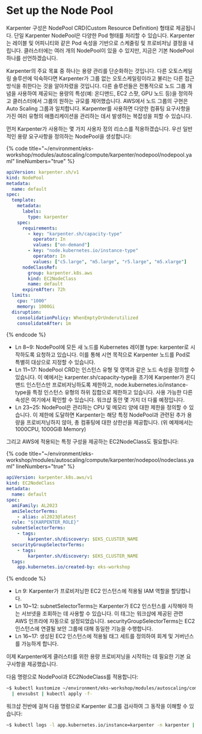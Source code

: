 # Set up the Node Pool

Karpenter 구성은 NodePool CRD(Custom Resource Definition) 형태로 제공됩니다. 단일 Karpenter NodePool은 다양한 Pod 형태를 처리할 수 있습니다. Karpenter는 레이블 및 어피니티와 같은 Pod 속성을 기반으로 스케줄링 및 프로비저닝 결정을 내립니다. 클러스터에는 여러 개의 NodePool이 있을 수 있지만, 지금은 기본 NodePool 하나를 선언하겠습니다.

Karpenter의 주요 목표 중 하나는 용량 관리를 단순화하는 것입니다. 다른 오토스케일링 솔루션에 익숙하다면 Karpenter가 그룹 없는 오토스케일링이라고 불리는 다른 접근 방식을 취한다는 것을 알아차렸을 것입니다. 다른 솔루션들은 전통적으로 노드 그룹 개념을 사용하여 제공되는 용량의 특성(예: 온디맨드, EC2 스팟, GPU 노드 등)을 정의하고 클러스터에서 그룹의 원하는 규모를 제어했습니다. AWS에서 노드 그룹의 구현은 Auto Scaling 그룹과 일치합니다. Karpenter를 사용하면 다양한 컴퓨팅 요구사항을 가진 여러 유형의 애플리케이션을 관리하는 데서 발생하는 복잡성을 피할 수 있습니다.

먼저 Karpenter가 사용하는 몇 가지 사용자 정의 리소스를 적용하겠습니다. 우선 일반적인 용량 요구사항을 정의하는 NodePool을 생성합니다:

{% code title="~/environment/eks-workshop/modules/autoscaling/compute/karpenter/nodepool/nodepool.yaml" lineNumbers="true" %}
```yaml
apiVersion: karpenter.sh/v1
kind: NodePool
metadata:
  name: default
spec:
  template:
    metadata:
      labels:
        type: karpenter
    spec:
      requirements:
        - key: "karpenter.sh/capacity-type"
          operator: In
          values: ["on-demand"]
        - key: "node.kubernetes.io/instance-type"
          operator: In
          values: ["c5.large", "m5.large", "r5.large", "m5.xlarge"]
      nodeClassRef:
        group: karpenter.k8s.aws
        kind: EC2NodeClass
        name: default
      expireAfter: 72h
  limits:
    cpu: "1000"
    memory: 1000Gi
  disruption:
    consolidationPolicy: WhenEmptyOrUnderutilized
    consolidateAfter: 1m
```
{% endcode %}

* Ln 8\~9:  NodePool에 모든 새 노드를 Kubernetes 레이블 type: karpenter로 시작하도록 요청하고 있습니다. 이를 통해 시연 목적으로 Karpenter 노드를 Pod로 특별히 대상으로 지정할 수 있습니다.
* Ln 11\~17: NodePool CRD는 인스턴스 유형 및 영역과 같은 노드 속성을 정의할 수 있습니다. 이 예에서는 karpenter.sh/capacity-type을 초기에 Karpenter가 온디맨드 인스턴스만 프로비저닝하도록 제한하고, node.kubernetes.io/instance-type을 특정 인스턴스 유형의 하위 집합으로 제한하고 있습니다. 사용 가능한 다른 속성은 여기에서 확인할 수 있습니다. 워크샵 동안 몇 가지 더 다룰 예정입니다.
* Ln 23\~25: NodePool은 관리하는 CPU 및 메모리 양에 대한 제한을 정의할 수 있습니다. 이 제한에 도달하면 Karpenter는 해당 특정 NodePool과 관련된 추가 용량을 프로비저닝하지 않아, 총 컴퓨팅에 대한 상한선을 제공합니다. (위 예제에서는 1000CPU, 1000GiB Memory)

그리고 AWS에 적용되는 특정 구성을 제공하는 EC2NodeClass도 필요합니다:

{% code title="~/environment/eks-workshop/modules/autoscaling/compute/karpenter/nodepool/nodeclass.yaml" lineNumbers="true" %}
```yaml
apiVersion: karpenter.k8s.aws/v1
kind: EC2NodeClass
metadata:
  name: default
spec:
  amiFamily: AL2023
  amiSelectorTerms:
    - alias: al2023@latest
  role: "${KARPENTER_ROLE}"
  subnetSelectorTerms:
    - tags:
        karpenter.sh/discovery: $EKS_CLUSTER_NAME
  securityGroupSelectorTerms:
    - tags:
        karpenter.sh/discovery: $EKS_CLUSTER_NAME
  tags:
    app.kubernetes.io/created-by: eks-workshop
```
{% endcode %}

* Ln 9: Karpenter가 프로비저닝한 EC2 인스턴스에 적용될 IAM 역할을 할당합니다.
* Ln 10\~12: subnetSelectorTerms는 Karpenter가 EC2 인스턴스를 시작해야 하는 서브넷을 조회하는 데 사용할 수 있습니다. 이 태그는 워크샵에 제공된 관련 AWS 인프라에 자동으로 설정되었습니다. securityGroupSelectorTerms는 EC2 인스턴스에 연결될 보안 그룹에 대해 동일한 기능을 수행합니다.
* Ln 16\~17: 생성된 EC2 인스턴스에 적용될 태그 세트를 정의하여 회계 및 거버넌스를 가능하게 합니다.

이제 Karpenter에게 클러스터를 위한 용량 프로비저닝을 시작하는 데 필요한 기본 요구사항을 제공했습니다.

다음 명령으로 NodePool과 EC2NodeClass를 적용합니다:

```bash
~$ kubectl kustomize ~/environment/eks-workshop/modules/autoscaling/compute/karpenter/nodepool \
  | envsubst | kubectl apply -f-
```

워크샵 전반에 걸쳐 다음 명령으로 Karpenter 로그를 검사하여 그 동작을 이해할 수 있습니다:

```bash
~$ kubectl logs -l app.kubernetes.io/instance=karpenter -n karpenter | jq '.'
```

